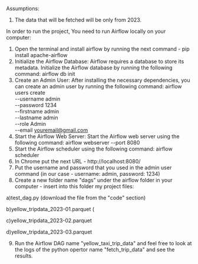Assumptions:
1) The data that will be fetched will be only from 2023.

In order to run the project, You need to run Airflow locally on your computer:
1) Open the terminal and install airflow by running the next command - pip install apache-airflow
2) Initialize the Airflow Database: Airflow requires a database to store its metadata. Initialize the Airflow database by       running the following command: airflow db init
3) Create an Admin User: After installing the necessary dependencies, you can create an admin user by running the following command: airflow users create \
    --username admin \
    --password 1234 \
    --firstname admin\
    --lastname admin \
    --role Admin \
    --email youremail@gmail.com
4) Start the Airflow Web Server: Start the Airflow web server using the following command: 
airflow webserver --port 8080
5) Start the Airflow scheduler using the following command: airflow scheduler
6) In Chrome put the next URL - http://localhost:8080/
7) Put the username and password that you used in the admin user command (in our case - username: admin, password: 1234)
8) Create a new folder name "dags" under the airflow folder in your computer - insert into this folder my project files:

  a)test_dag.py (download the file from the "code" section)
  
  b)yellow_tripdata_2023-01.parquet (
  
  c)yellow_tripdata_2023-02.parquet
  
  d)yellow_tripdata_2023-03.parquet
  
9) Run the Airflow DAG name "yellow_taxi_trip_data" and feel free to look at the logs of the python opertor name "fetch_trip_data" and see the results.  
